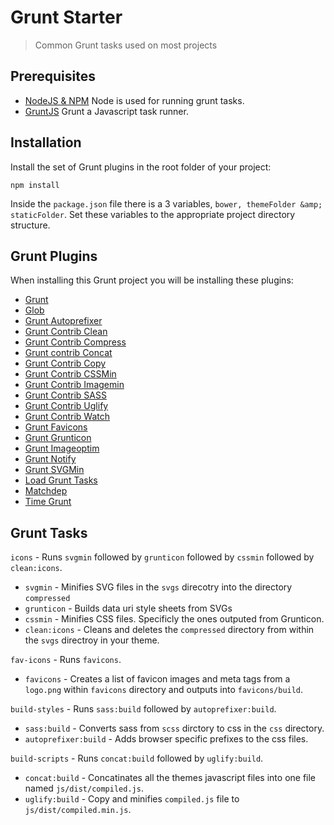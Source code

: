 # Grunt Starter

> Common Grunt tasks used on most projects

## Prerequisites

* [NodeJS & NPM](http://nodejs.org/) Node is used for running grunt tasks.
* [GruntJS](http://gruntjs.com/) Grunt a Javascript task runner.


## Installation

Install the set of Grunt plugins in the root folder of your project:

```shell
npm install
```

Inside the `package.json` file there is a 3 variables, `bower, themeFolder &amp; staticFolder`. Set these variables to the appropriate project directory structure.


## Grunt Plugins

When installing this Grunt project you will be installing these plugins:

* [Grunt](http://gruntjs.com)
* [Glob](https://www.npmjs.com/package/glob)
* [Grunt Autoprefixer](https://www.npmjs.com/package/grunt-autoprefixer)
* [Grunt Contrib Clean](https://www.npmjs.com/package/grunt-contrib-clean)
* [Grunt Contrib Compress](https://www.npmjs.com/package/grunt-contrib-compress)
* [Grunt contrib Concat](https://www.npmjs.com/package/grunt-contrib-concat)
* [Grunt Contrib Copy](https://www.npmjs.com/package/grunt-contrib-copy)
* [Grunt Contrib CSSMin](https://www.npmjs.com/package/grunt-contrib-cssmin)
* [Grunt Contrib Imagemin](https://www.npmjs.com/package/grunt-contrib-imagemin)
* [Grunt Contrib SASS](https://www.npmjs.com/package/grunt-contrib-sass)
* [Grunt Contrib Uglify](https://www.npmjs.com/package/grunt-contrib-uglify)
* [Grunt Contrib Watch](https://www.npmjs.com/package/grunt-contrib-watch)
* [Grunt Favicons](https://www.npmjs.com/package/grunt-favicons)
* [Grunt Grunticon](https://www.npmjs.com/package/grunt-grunticon)
* [Grunt Imageoptim](https://www.npmjs.com/package/grunt-imageoptim)
* [Grunt Notify](https://www.npmjs.com/package/grunt-notify)
* [Grunt SVGMin](https://www.npmjs.com/package/grunt-svgmin)
* [Load Grunt Tasks](https://www.npmjs.com/package/load-grunt-tasks)
* [Matchdep](https://www.npmjs.com/package/matchdep)
* [Time Grunt](https://www.npmjs.com/package/time-grunt)

## Grunt Tasks

`icons` - Runs `svgmin` followed by `grunticon` followed by `cssmin` followed by `clean:icons`.

* `svgmin` - Minifies SVG files in the `svgs` direcotry into the directory `compressed`
* `grunticon` - Builds data uri style sheets from SVGs
* `cssmin` - Minifies CSS files. Specificly the ones outputed from Grunticon.
* `clean:icons` - Cleans and deletes the `compressed` directory from within the `svgs` directroy in your theme.

`fav-icons` - Runs `favicons`.

* `favicons` - Creates a list of favicon images and meta tags from a `logo.png` within `favicons` directory and outputs into `favicons/build`.

`build-styles` - Runs `sass:build` followed by `autoprefixer:build`.

* `sass:build` - Converts sass from `scss` dirctory to css in the `css` directory.
* `autoprefixer:build` - Adds browser specific prefixes to the css files.

`build-scripts` - Runs `concat:build` followed by `uglify:build`.

* `concat:build` - Concatinates all the themes javascript files into one file named `js/dist/compiled.js`.
* `uglify:build` - Copy and minifies `compiled.js` file to `js/dist/compiled.min.js`.


